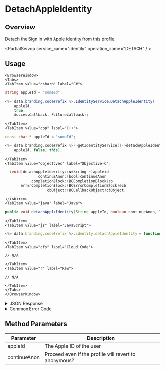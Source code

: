 # DetachAppleIdentity
## Overview
Detach the Sign in with Apple identity from this profile.



<PartialServop service_name="identity" operation_name="DETACH" / >

## Usage

```mdx-code-block
<BrowserWindow>
<Tabs>
<TabItem value="csharp" label="C#">
```

```csharp
string appleId = "someId";

<%= data.branding.codePrefix %>.IdentityService.DetachAppleIdentity(
    appleId,
    true,
    SuccessCallback, FailureCallback);
```

```mdx-code-block
</TabItem>
<TabItem value="cpp" label="C++">
```

```cpp
const char * appleId = "someId";

<%= data.branding.codePrefix %>->getIdentityService()->detachAppleIdentity(
    appleId, false, this);
```

```mdx-code-block
</TabItem>
<TabItem value="objectivec" label="Objective-C">
```

```objectivec
- (void)detachAppleIdentity:(NSString *)appleId
               continueAnon:(bool)continueAnon
            completionBlock:(BCCompletionBlock)cb
       errorCompletionBlock:(BCErrorCompletionBlock)ecb
                   cbObject:(BCCallbackObject)cbObject;
```

```mdx-code-block
</TabItem>
<TabItem value="java" label="Java">
```

```java
public void detachAppleIdentity(String appleId, boolean continueAnon, IServerCallback callback)
```

```mdx-code-block
</TabItem>
<TabItem value="js" label="JavaScript">
```

```javascript
<%= data.branding.codePrefix %>.identity.detachAppleIdentity = function(appleId, continueAnon, callback)
```

```mdx-code-block
</TabItem>
<TabItem value="cfs" label="Cloud Code">
```

```cfscript
// N/A
```

```mdx-code-block
</TabItem>
<TabItem value="r" label="Raw">
```

```cfscript
// N/A
```

```mdx-code-block
</TabItem>
</Tabs>
</BrowserWindow>
```

<details>
<summary>JSON Response</summary>

```json
{
    "status" : 200,
    "data" : null
}
```
</details>

<details>
<summary>Common Error Code</summary>

### Status Codes
Code | Name | Description
---- | ---- | -----------
40210 | DOWNGRADING_TO_ANONYMOUS_ERROR | Occurs when detaching the last non-anonymous identity from an account with continueAnon set to false.

</details>


## Method Parameters
Parameter | Description
--------- | -----------
appleId | The Apple ID of the user
continueAnon | Proceed even if the profile will revert to anonymous?


